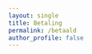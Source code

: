 ```yaml
---
layout: single
title: Betaling
permalink: /betaald
author_profile: false
---
```


<div id="betaald" style="display: none">
    Bedankt voor uw betaling!  

    Uw inschrijving is nu afgerond. Uw persoonlijke QR code is uw toegangsbewijs:  

    <div id="qrcode"></div>

    U ontvangt tevens een bevestiging per e-mail.  
</div>
<div id="nietbetaald" style="display: none">
Er is wat mis gegaan met de betaling. Probeer het opnieuw of neem contact op met de organisatie.
</div>

<script type="text/javascript">
    var urlParams = new URLSearchParams(window.location.search);
    var status = urlParams.get('orderStatusId');
    if (status == '100') {
        document.getElementById('betaald').style.display = 'block';

        var orderId = urlParams.get('orderId');
        document.getElementById('qrcode').innerHTML = '<img src="https://api.wandel4daagseoldenzaal.nl/v1/qrcode?orderid=' + orderId + '" alt="QR Code" />';
    } else {
        document.getElementById('nietbetaald').style.display = 'block';
    }
</script>
